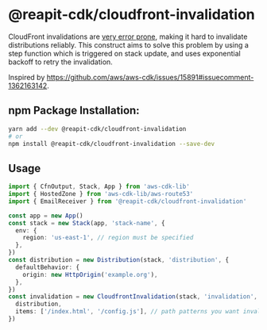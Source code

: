 # @reapit-cdk/cloudfront-invalidation
CloudFront invalidations are [very error prone](https://github.com/aws/aws-cdk/issues/15891#issuecomment-966456154), making it hard to invalidate distributions reliably. This construct aims to solve this problem by using a step function which is triggered on stack update, and uses exponential backoff to retry the invalidation.

Inspired by https://github.com/aws/aws-cdk/issues/15891#issuecomment-1362163142.

## npm Package Installation:
```sh
yarn add --dev @reapit-cdk/cloudfront-invalidation
# or
npm install @reapit-cdk/cloudfront-invalidation --save-dev
```

## Usage
```ts
import { CfnOutput, Stack, App } from 'aws-cdk-lib'
import { HostedZone } from 'aws-cdk-lib/aws-route53'
import { EmailReceiver } from '@reapit-cdk/cloudfront-invalidation'

const app = new App()
const stack = new Stack(app, 'stack-name', {
  env: {
    region: 'us-east-1', // region must be specified
  },
})
const distribution = new Distribution(stack, 'distribution', {
  defaultBehavior: {
    origin: new HttpOrigin('example.org'),
  },
})
const invalidation = new CloudfrontInvalidation(stack, 'invalidation', {
  distribution,
  items: ['/index.html', '/config.js'], // path patterns you want invalidated
})
```